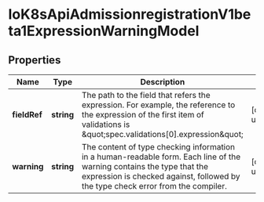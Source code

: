 # IoK8sApiAdmissionregistrationV1beta1ExpressionWarningModel

## Properties

Name | Type | Description | Notes
------------ | ------------- | ------------- | -------------
**fieldRef** | **string** | The path to the field that refers the expression. For example, the reference to the expression of the first item of validations is \&quot;spec.validations[0].expression\&quot; | [default to undefined]
**warning** | **string** | The content of type checking information in a human-readable form. Each line of the warning contains the type that the expression is checked against, followed by the type check error from the compiler. | [default to undefined]


